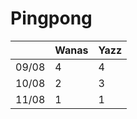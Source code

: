 # Pingpong


|   |  Wanas |  Yazz | 
|---|---|---|
|  09/08 |  4  |  4  |
|  10/08 |  2  |  3  |
|  11/08 |  1 |   1|
